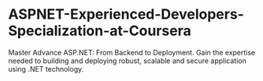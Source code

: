 # ASPNET-Experienced-Developers-Specialization-at-Coursera
Master Advance ASP.NET: From Backend to Deployment. Gain the expertise needed to building and deploying robust, scalable and secure application using .NET technology.
